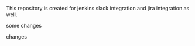 This repository is created for jenkins slack integration and jira integration as well.


some changes

changes
